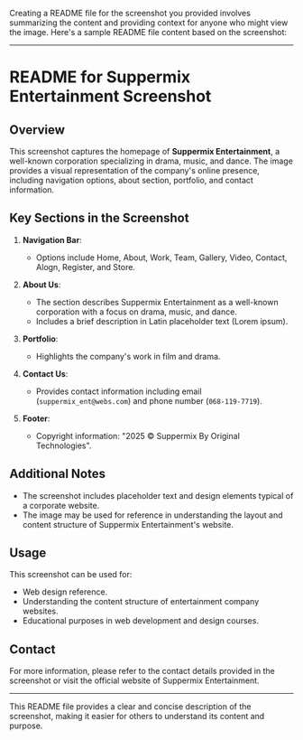 Creating a README file for the screenshot you provided involves summarizing the content and providing context for anyone who might view the image. Here's a sample README file content based on the screenshot:

---

# README for Suppermix Entertainment Screenshot

## Overview
This screenshot captures the homepage of **Suppermix Entertainment**, a well-known corporation specializing in drama, music, and dance. The image provides a visual representation of the company's online presence, including navigation options, about section, portfolio, and contact information.

## Key Sections in the Screenshot

1. **Navigation Bar**: 
   - Options include Home, About, Work, Team, Gallery, Video, Contact, Alogn, Register, and Store.

2. **About Us**:
   - The section describes Suppermix Entertainment as a well-known corporation with a focus on drama, music, and dance.
   - Includes a brief description in Latin placeholder text (Lorem ipsum).

3. **Portfolio**:
   - Highlights the company's work in film and drama.

4. **Contact Us**:
   - Provides contact information including email (`suppermix_ent@webs.com`) and phone number (`068-119-7719`).

5. **Footer**:
   - Copyright information: "2025 © Suppermix By Original Technologies".

## Additional Notes
- The screenshot includes placeholder text and design elements typical of a corporate website.
- The image may be used for reference in understanding the layout and content structure of Suppermix Entertainment's website.

## Usage
This screenshot can be used for:
- Web design reference.
- Understanding the content structure of entertainment company websites.
- Educational purposes in web development and design courses.

## Contact
For more information, please refer to the contact details provided in the screenshot or visit the official website of Suppermix Entertainment.

---

This README file provides a clear and concise description of the screenshot, making it easier for others to understand its content and purpose.
